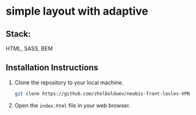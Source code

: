 # simple layout with adaptive

## Stack:

HTML, SASS, BEM

## Installation Instructions

1. Clone the repository to your local machine.

    ```bash
    git clone https://github.com/zholbolduev/neobis-front-lasles-VPN
    ```

2. Open the `index.html` file in your web browser.
